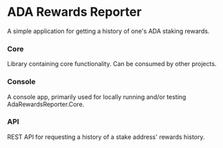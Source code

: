 # ADA Rewards Reporter

A simple application for getting a history of one's ADA staking rewards.

### Core
Library containing core functionality. Can be consumed by other projects.

### Console
A console app, primarily used for locally running and/or testing AdaRewardsReporter.Core.

### API
REST API for requesting a history of a stake address' rewards history.